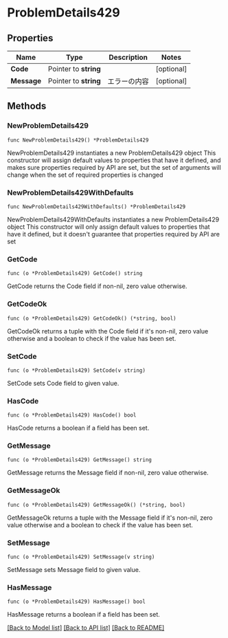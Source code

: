 # ProblemDetails429

## Properties

Name | Type | Description | Notes
------------ | ------------- | ------------- | -------------
**Code** | Pointer to **string** |  | [optional] 
**Message** | Pointer to **string** | エラーの内容 | [optional] 

## Methods

### NewProblemDetails429

`func NewProblemDetails429() *ProblemDetails429`

NewProblemDetails429 instantiates a new ProblemDetails429 object
This constructor will assign default values to properties that have it defined,
and makes sure properties required by API are set, but the set of arguments
will change when the set of required properties is changed

### NewProblemDetails429WithDefaults

`func NewProblemDetails429WithDefaults() *ProblemDetails429`

NewProblemDetails429WithDefaults instantiates a new ProblemDetails429 object
This constructor will only assign default values to properties that have it defined,
but it doesn't guarantee that properties required by API are set

### GetCode

`func (o *ProblemDetails429) GetCode() string`

GetCode returns the Code field if non-nil, zero value otherwise.

### GetCodeOk

`func (o *ProblemDetails429) GetCodeOk() (*string, bool)`

GetCodeOk returns a tuple with the Code field if it's non-nil, zero value otherwise
and a boolean to check if the value has been set.

### SetCode

`func (o *ProblemDetails429) SetCode(v string)`

SetCode sets Code field to given value.

### HasCode

`func (o *ProblemDetails429) HasCode() bool`

HasCode returns a boolean if a field has been set.

### GetMessage

`func (o *ProblemDetails429) GetMessage() string`

GetMessage returns the Message field if non-nil, zero value otherwise.

### GetMessageOk

`func (o *ProblemDetails429) GetMessageOk() (*string, bool)`

GetMessageOk returns a tuple with the Message field if it's non-nil, zero value otherwise
and a boolean to check if the value has been set.

### SetMessage

`func (o *ProblemDetails429) SetMessage(v string)`

SetMessage sets Message field to given value.

### HasMessage

`func (o *ProblemDetails429) HasMessage() bool`

HasMessage returns a boolean if a field has been set.


[[Back to Model list]](../README.md#documentation-for-models) [[Back to API list]](../README.md#documentation-for-api-endpoints) [[Back to README]](../README.md)


